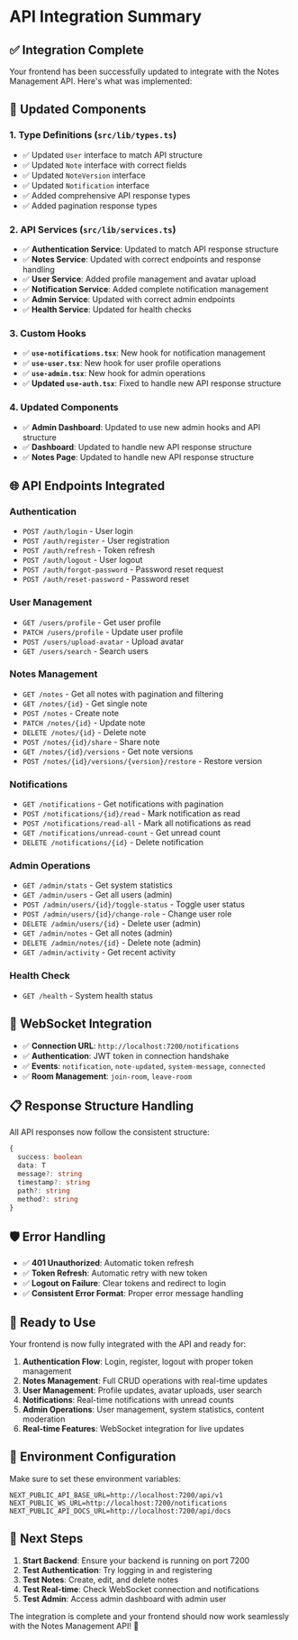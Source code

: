 # API Integration Summary

## ✅ **Integration Complete**

Your frontend has been successfully updated to integrate with the Notes Management API. Here's what was implemented:

## 🔧 **Updated Components**

### 1. **Type Definitions** (`src/lib/types.ts`)
- ✅ Updated `User` interface to match API structure
- ✅ Updated `Note` interface with correct fields
- ✅ Updated `NoteVersion` interface
- ✅ Updated `Notification` interface
- ✅ Added comprehensive API response types
- ✅ Added pagination response types

### 2. **API Services** (`src/lib/services.ts`)
- ✅ **Authentication Service**: Updated to match API response structure
- ✅ **Notes Service**: Updated with correct endpoints and response handling
- ✅ **User Service**: Added profile management and avatar upload
- ✅ **Notification Service**: Added complete notification management
- ✅ **Admin Service**: Updated with correct admin endpoints
- ✅ **Health Service**: Updated for health checks

### 3. **Custom Hooks**
- ✅ **`use-notifications.tsx`**: New hook for notification management
- ✅ **`use-user.tsx`**: New hook for user profile operations
- ✅ **`use-admin.tsx`**: New hook for admin operations
- ✅ **Updated `use-auth.tsx`**: Fixed to handle new API response structure

### 4. **Updated Components**
- ✅ **Admin Dashboard**: Updated to use new admin hooks and API structure
- ✅ **Dashboard**: Updated to handle new API response structure
- ✅ **Notes Page**: Updated to handle new API response structure

## 🌐 **API Endpoints Integrated**

### **Authentication**
- `POST /auth/login` - User login
- `POST /auth/register` - User registration
- `POST /auth/refresh` - Token refresh
- `POST /auth/logout` - User logout
- `POST /auth/forgot-password` - Password reset request
- `POST /auth/reset-password` - Password reset

### **User Management**
- `GET /users/profile` - Get user profile
- `PATCH /users/profile` - Update user profile
- `POST /users/upload-avatar` - Upload avatar
- `GET /users/search` - Search users

### **Notes Management**
- `GET /notes` - Get all notes with pagination and filtering
- `GET /notes/{id}` - Get single note
- `POST /notes` - Create note
- `PATCH /notes/{id}` - Update note
- `DELETE /notes/{id}` - Delete note
- `POST /notes/{id}/share` - Share note
- `GET /notes/{id}/versions` - Get note versions
- `POST /notes/{id}/versions/{version}/restore` - Restore version

### **Notifications**
- `GET /notifications` - Get notifications with pagination
- `POST /notifications/{id}/read` - Mark notification as read
- `POST /notifications/read-all` - Mark all notifications as read
- `GET /notifications/unread-count` - Get unread count
- `DELETE /notifications/{id}` - Delete notification

### **Admin Operations**
- `GET /admin/stats` - Get system statistics
- `GET /admin/users` - Get all users (admin)
- `POST /admin/users/{id}/toggle-status` - Toggle user status
- `POST /admin/users/{id}/change-role` - Change user role
- `DELETE /admin/users/{id}` - Delete user (admin)
- `GET /admin/notes` - Get all notes (admin)
- `DELETE /admin/notes/{id}` - Delete note (admin)
- `GET /admin/activity` - Get recent activity

### **Health Check**
- `GET /health` - System health status

## 🔌 **WebSocket Integration**

- ✅ **Connection URL**: `http://localhost:7200/notifications`
- ✅ **Authentication**: JWT token in connection handshake
- ✅ **Events**: `notification`, `note-updated`, `system-message`, `connected`
- ✅ **Room Management**: `join-room`, `leave-room`

## 📋 **Response Structure Handling**

All API responses now follow the consistent structure:
```typescript
{
  success: boolean
  data: T
  message?: string
  timestamp?: string
  path?: string
  method?: string
}
```

## 🛡️ **Error Handling**

- ✅ **401 Unauthorized**: Automatic token refresh
- ✅ **Token Refresh**: Automatic retry with new token
- ✅ **Logout on Failure**: Clear tokens and redirect to login
- ✅ **Consistent Error Format**: Proper error message handling

## 🚀 **Ready to Use**

Your frontend is now fully integrated with the API and ready for:

1. **Authentication Flow**: Login, register, logout with proper token management
2. **Notes Management**: Full CRUD operations with real-time updates
3. **User Management**: Profile updates, avatar uploads, user search
4. **Notifications**: Real-time notifications with unread counts
5. **Admin Operations**: User management, system statistics, content moderation
6. **Real-time Features**: WebSocket integration for live updates

## 🔧 **Environment Configuration**

Make sure to set these environment variables:
```env
NEXT_PUBLIC_API_BASE_URL=http://localhost:7200/api/v1
NEXT_PUBLIC_WS_URL=http://localhost:7200/notifications
NEXT_PUBLIC_API_DOCS_URL=http://localhost:7200/api/docs
```

## 📝 **Next Steps**

1. **Start Backend**: Ensure your backend is running on port 7200
2. **Test Authentication**: Try logging in and registering
3. **Test Notes**: Create, edit, and delete notes
4. **Test Real-time**: Check WebSocket connection and notifications
5. **Test Admin**: Access admin dashboard with admin user

The integration is complete and your frontend should now work seamlessly with the Notes Management API! 🎉

